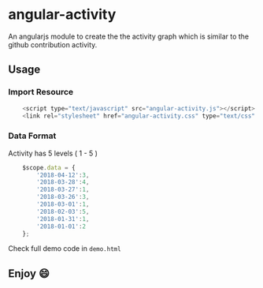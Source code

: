 # angular-activity
An angularjs module to create the the activity graph which is similar to the github contribution activity.

## Usage

### Import Resource

```javascript
    <script type="text/javascript" src="angular-activity.js"></script>
    <link rel="stylesheet" href="angular-activity.css" type="text/css" />
```

### Data Format

Activity has 5 levels ( 1 - 5 )

```javascript
    $scope.data = {
        '2018-04-12':3,
        '2018-03-28':4,
        '2018-03-27':1,
        '2018-03-26':3,
        '2018-03-01':1,
        '2018-02-03':5,
        '2018-01-31':1,
        '2018-01-01':2
    };
```

Check full demo code in `demo.html`

## Enjoy :smile:
